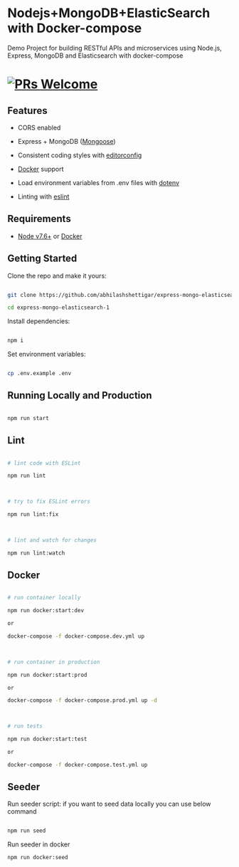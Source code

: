 
# Nodejs+MongoDB+ElasticSearch with Docker-compose  

 Demo Project for building RESTful APIs and microservices using Node.js, Express, MongoDB and Elasticsearch with docker-compose

# [![PRs Welcome](https://img.shields.io/badge/PRs-welcome-brightgreen.svg?style=flat-square)](http://makeapullrequest.com)
  

## Features
  


- CORS enabled

- Express + MongoDB ([Mongoose](http://mongoosejs.com/))

- Consistent coding styles with [editorconfig](http://editorconfig.org)

- [Docker](https://www.docker.com/) support

- Load environment variables from .env files with [dotenv](https://github.com/rolodato/dotenv-safe)

- Linting with [eslint](http://eslint.org)


  

## Requirements

 

- [Node v7.6+](https://nodejs.org/en/download/current/) or [Docker](https://www.docker.com/)

  

## Getting Started

  

Clone the repo and make it yours:

  

```bash

git clone https://github.com/abhilashshettigar/express-mongo-elasticsearch-1.git

cd express-mongo-elasticsearch-1

```

  

Install dependencies:

  

```bash

npm i

```

  

Set environment variables:

  

```bash

cp .env.example .env

```

  

## Running Locally and Production

  

```bash

npm run start

```
  

## Lint

  

```bash

# lint code with ESLint

npm run lint

  

# try to fix ESLint errors

npm run lint:fix

  

# lint and watch for changes

npm run lint:watch

```



## Docker

  

```bash

# run container locally

npm run docker:start:dev

or

docker-compose -f docker-compose.dev.yml up

  

# run container in production

npm run docker:start:prod

or

docker-compose -f docker-compose.prod.yml up -d

  

# run tests

npm run docker:start:test

or

docker-compose -f docker-compose.test.yml up

```
## Seeder

  

Run seeder script:
if you want to seed data locally you can use below command
```bash

npm run seed
```
Run seeder in docker
```bash
npm run docker:seed
```
